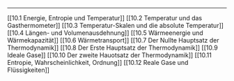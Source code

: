 ***

[[10.1 Energie, Entropie und Temperatur]]
[[10.2 Temperatur und das Gasthermometer]]
[[10.3 Temperatur-Skalen und die absolute Temperatur]]
[[10.4 Längen- und Volumenausdehnung]]
[[10.5 Wärmeenergie und Wärmekapazität]]
[[10.6 Wärmetransport]]
[[10.7 Der Nullte Hauptsatz der Thermodynamik]]
[[10.8 Der Erste Hauptsatz der Thermodynamik]]
[[10.9 Ideale Gase]]
[[10.10 Der zweite Hauotsatz der Thermodynamik]]
[[10.11 Entropie, Wahrscheinlichkeit, Ordnung]]
[[10.12 Reale Gase und Flüssigkeiten]]
